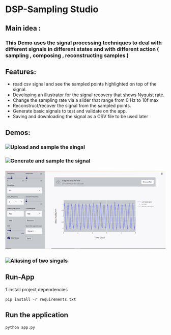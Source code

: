 # DSP-Sampling Studio

## Main idea :
### This Demo uses the signal processing techniques to deal with different signals in different states and with different action ( sampling , composing , reconstructing samples )
## Features:
* read csv signal and see the sampled points highlighted on top of the signal.
* Developing an illustrator for the signal recovery that shows Nyquist rate.
* Change the sampling rate via a slider that range from 0 Hz to 10f max
* Reconstruct/recover the signal from the sampled points.
* Generate basic signals to test and validate on the app.
* Saving and downloading the signal as a CSV file to be used later

## Demos:
### ![Upload and sample the singal ](UPload)
### ![Generate and sample the signal](https://drive.google.com/file/d/1z_UN7WC21U1vR-C5IDKslvdnSLS1_yI2/view?usp=sharing)
### ![Add a noise and maintain SNR](Screen_Shots./Add_noise.PNG)
### ![Aliasing of two singals](https://drive.google.com/file/d/1jyz-_uzxthxjIQokaZvhjeQ46SrSKEPZ/view?usp=sharing)


## Run-App
1.install project dependencies
```
pip install -r requirements.txt
```
## Run the application
```
python app.py
```
